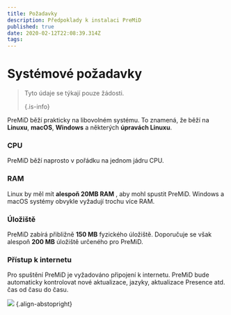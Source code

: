 ```yaml
---
title: Požadavky
description: Předpoklady k instalaci PreMiD
published: true
date: 2020-02-12T22:08:39.314Z
tags:
---
```


# Systémové požadavky

> Tyto údaje se týkají pouze žádosti. 
> 
> {.is-info}

PreMiD běží prakticky na libovolném systému. To znamená, že běží na **Linuxu**, **macOS**, **Windows** a některých **úpravách Linuxu**.

### CPU
PreMiD běží naprosto v pořádku na jednom jádru CPU.

### RAM
Linux by měl mít **alespoň 20MB RAM** , aby mohl spustit PreMiD. Windows a macOS systémy obvykle vyžadují trochu více RAM.

### Úložiště
PreMiD zabírá přibližně **150 MB** fyzického úložiště. Doporučuje se však alespoň **200 MB** úložiště určeného pro PreMiD.

### Přístup k internetu
Pro spuštění PreMiD je vyžadováno připojení k internetu. PreMiD bude automaticky kontrolovat nové aktualizace, jazyky, aktualizace Presence atd. čas od času do času.

![](https://a.icons8.com/ViUXyjOj/f4tFww/svg.svg) {.align-abstopright}